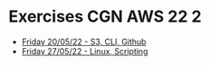 # Exercises CGN AWS 22 2

- [Friday 20/05/22 - S3, CLI, Github](22-05-20_S3-CLI-Actions/README.md)
- [Friday 27/05/22 - Linux, Scripting](22-05-27_linux_scripting/README.md)
